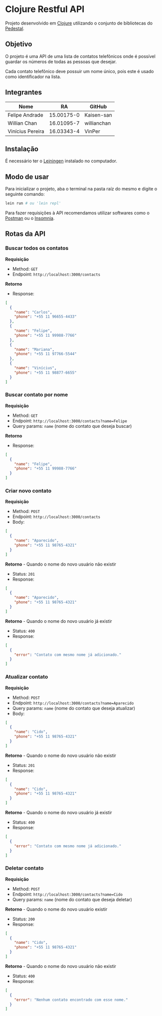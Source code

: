 # Clojure Restful API

Projeto desenvolvido em [Clojure](https://clojure.org) utilizando o conjunto de bibliotecas do [Pedestal](http://pedestal.io).

## Objetivo

O projeto é uma API de uma lista de contatos telefônicos onde é possível guardar os números de todas as pessoas que desejar.

Cada contato telefônico deve possuir um nome único, pois este é usado como identificador na lista.

## Integrantes

Nome | RA | GitHub
------------ | ------------- | -------------
Felipe Andrade | 15.00175-0 | Kaisen-san
Willian Chan | 16.01095-7 | willianchan
Vinícius Pereira | 16.03343-4 | VinPer

## Instalação

É necessário ter o [Leiningen](https://leiningen.org) instalado no computador.

## Modo de usar

Para inicializar o projeto, aba o terminal na pasta raíz do mesmo e digite o seguinte comando:

```bash
lein run # ou 'lein repl'
```

Para fazer requisições à API recomendamos utilizar softwares como o [Postman](https://www.postman.com) ou o [Insomnia](https://insomnia.rest).

## Rotas da API

### Buscar todos os contatos

**Requisição**

- Method: ``GET``
- Endpoint: ``http://localhost:3000/contacts``

**Retorno**

- Response:
```json
[
  {
    "name": "Carlos",
    "phone": "+55 11 96655-4433"
  },
  {
    "name": "Felipe",
    "phone": "+55 11 99988-7766"
  },
  {
    "name": "Mariana",
    "phone": "+55 11 97766-5544"
  },
  {
    "name": "Vinícius",
    "phone": "+55 11 98877-6655"
  }
]
```

### Buscar contato por nome

**Requisição**

- Method: ``GET``
- Endpoint: ``http://localhost:3000/contacts?name=Felipe``
- Query params: ``name`` (nome do contato que deseja buscar)

**Retorno**

- Response:
```json
[
  {
    "name": "Felipe",
    "phone": "+55 11 99988-7766"
  }
]
```

### Criar novo contato

**Requisição**

- Method: ``POST``
- Endpoint: ``http://localhost:3000/contacts``
- Body:
```json
[
  {
    "name": "Aparecido",
    "phone": "+55 11 98765-4321"
  }
]
```

**Retorno** - Quando o nome do novo usuário não existir

- Status: ``201``
- Response:
```json
[
  {
    "name": "Aparecido",
    "phone": "+55 11 98765-4321"
  }
]
```

**Retorno** - Quando o nome do novo usuário já existir

- Status: ``400``
- Response:
```json
[
  {
    "error": "Contato com mesmo nome já adicionado."
  }
]
```

### Atualizar contato

**Requisição**

- Method: ``POST``
- Endpoint: ``http://localhost:3000/contacts?name=Aparecido``
- Query params: ``name`` (nome do contato que deseja atualizar)
- Body:
```json
[
  {
    "name": "Cido",
    "phone": "+55 11 98765-4321"
  }
]
```

**Retorno** - Quando o nome do novo usuário não existir

- Status: ``201``
- Response:
```json
[
  {
    "name": "Cido",
    "phone": "+55 11 98765-4321"
  }
]
```

**Retorno** - Quando o nome do novo usuário já existir

- Status: ``400``
- Response:
```json
[
  {
    "error": "Contato com mesmo nome já adicionado."
  }
]
```

### Deletar contato

**Requisição**

- Method: ``POST``
- Endpoint: ``http://localhost:3000/contacts?name=Cido``
- Query params: ``name`` (nome do contato que deseja deletar)

**Retorno** - Quando o nome do novo usuário existir

- Status: ``200``
- Response:
```json
[
  {
    "name": "Cido",
    "phone": "+55 11 98765-4321"
  }
]
```

**Retorno** - Quando o nome do novo usuário não existir

- Status: ``400``
- Response:
```json
[
  {
    "error": "Nenhum contato encontrado com esse nome."
  }
]
```